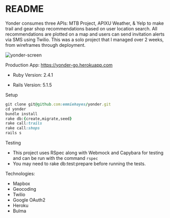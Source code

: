 # README

Yonder consumes three APIs: MTB Project, APIXU Weather, & Yelp to make trail and gear shop recommendations based on user location search.  All recommendations are plotted on a map and users can send invitation alerts via SMS using Twilio.  This was a solo project that I managed over 2 weeks, from wireframes through deployment.

<img alt="yonder-screen" src="https://cl.ly/2c882211f0e4/Screen%20Shot%202018-09-22%20at%201.38.32%20PM.jpg">


Production App: https://yonder-go.herokuapp.com

- Ruby Version: 2.4.1

- Rails Version: 5.1.5

Setup
 
```ruby
git clone git@github.com:emmiehayes/yonder.git
cd yonder
bundle install
rake db:{create,migrate,seed}
rake call:trails
rake call:shops
rails s
```

Testing

- This project uses RSpec along with Webmock and Capybara for testing and can be run with the command `rspec`
- You may need to rake db:test:prepare before running the tests.

Technologies:

- Mapbox
- Geocoding
- Twilio
- Google OAuth2
- Heroku
- Bulma
